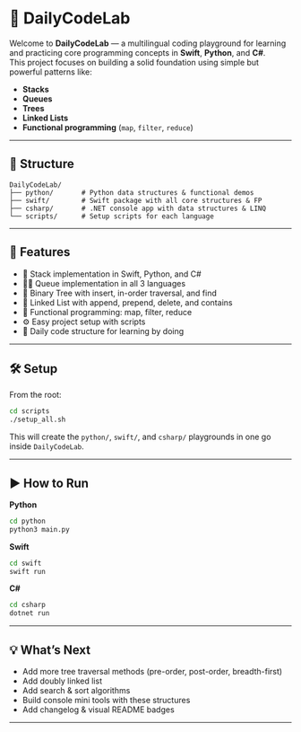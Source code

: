 # 🧪 DailyCodeLab

Welcome to **DailyCodeLab** — a multilingual coding playground for learning and practicing core programming concepts in **Swift**, **Python**, and **C#**.  
This project focuses on building a solid foundation using simple but powerful patterns like:

- **Stacks**
- **Queues**
- **Trees**
- **Linked Lists**
- **Functional programming** (`map`, `filter`, `reduce`)

---

## 📁 Structure

```
DailyCodeLab/
├── python/       # Python data structures & functional demos
├── swift/        # Swift package with all core structures & FP
├── csharp/       # .NET console app with data structures & LINQ
└── scripts/      # Setup scripts for each language
```

---

## 🚀 Features

- 🔁 Stack implementation in Swift, Python, and C#
- 🚶‍♂️ Queue implementation in all 3 languages
- 🌳 Binary Tree with insert, in-order traversal, and find
- 🔗 Linked List with append, prepend, delete, and contains
- 🧠 Functional programming: map, filter, reduce
- ⚙️ Easy project setup with scripts
- 🧪 Daily code structure for learning by doing

---

## 🛠 Setup

From the root:

```bash
cd scripts
./setup_all.sh
```

This will create the `python/`, `swift/`, and `csharp/` playgrounds in one go inside `DailyCodeLab`.

---

## ▶️ How to Run

**Python**
```bash
cd python
python3 main.py
```

**Swift**
```bash
cd swift
swift run
```

**C#**
```bash
cd csharp
dotnet run
```

---

## 💡 What’s Next

- Add more tree traversal methods (pre-order, post-order, breadth-first)
- Add doubly linked list
- Add search & sort algorithms
- Build console mini tools with these structures
- Add changelog & visual README badges

---
